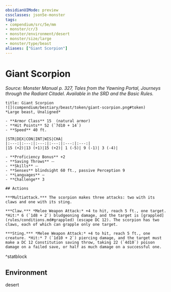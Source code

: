```yaml
---
obsidianUIMode: preview
cssclasses: json5e-monster
tags:
- compendium/src/5e/mm
- monster/cr/3
- monster/environment/desert
- monster/size/large
- monster/type/beast
aliases: ["Giant Scorpion"]
---
```

# Giant Scorpion
*Source: Monster Manual p. 327, Tales from the Yawning Portal, Journeys through the Radiant Citadel. Available in the SRD and the Basic Rules.*  

```ad-statblock
title: Giant Scorpion
![](compendium/bestiary/beast/token/giant-scorpion.png#token)
*Large beast, Unaligned*

- **Armor Class** 15  (natural armor)
- **Hit Points** 52 (`7d10 + 14`)
- **Speed** 40 ft.

|STR|DEX|CON|INT|WIS|CHA|
|:---:|:---:|:---:|:---:|:---:|:---:|
|15 (+2)|13 (+1)|15 (+2)| 1 (-5)| 9 (-1)| 3 (-4)|

- **Proficiency Bonus** +2
- **Saving Throws** ⏤
- **Skills** ⏤
- **Senses** blindsight 60 ft., passive Perception 9
- **Languages** —
- **Challenge** 3

## Actions

***Multiattack.*** The scorpion makes three attacks: two with its claws and one with its sting.

***Claw.*** *Melee Weapon Attack:* +4 to hit, reach 5 ft., one target. *Hit:* 6 (`1d8 + 2`) bludgeoning damage, and the target is [grappled](rules/conditions.md#grappled) (escape DC 12). The scorpion has two claws, each of which can grapple only one target.

***Sting.*** *Melee Weapon Attack:* +4 to hit, reach 5 ft., one creature. *Hit:* 7 (`1d10 + 2`) piercing damage, and the target must make a DC 12 Constitution saving throw, taking 22 (`4d10`) poison damage on a failed save, or half as much damage on a successful one.
```
^statblock

## Environment

desert